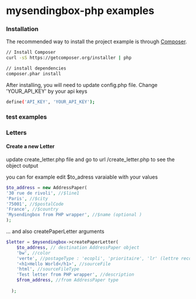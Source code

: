 # mysendingbox-php examples

### Installation

The recommended way to install the project example is through [Composer](http://getcomposer.org).

```bash
// Install Composer
curl -sS https://getcomposer.org/installer | php

// install dependencies
composer.phar install
```

After installing, you will need to update config.php file.
Change 'YOUR_API_KEY' by your api keys


```bash
define('API_KEY', 'YOUR_API_KEY');
```

### test examples

### Letters 
#### Create a new Letter

update create_letter.php file and go to url /create_letter.php to see the object output

you can for example edit $to_adress varaiable with your values

```php
$to_address = new AddressPaper(
'30 rue de rivoli', //$line1
'Paris', //$city
'75001', //$postalCode
'France', //$country
'Mysendingbox from PHP wrapper', //$name (optional )
);

```

... and also createPaperLetter arguments

```php
$letter = $mysendingbox->createPaperLetter(
    $to_address, // destination AddressPaper object
    'bw', //color
    'verte', //postageType : 'ecopli', 'prioritaire', 'lr' (lettre recommandée), 'lrar' (lettre recommandée avec accusé de réception)' etc.
    '<h1>Hello World</h1>', //sourceFile
    'html', //sourceFileType
    'Test letter from PHP wrapper', //description
    $from_address, //from AddressPaper type
  
  );
```